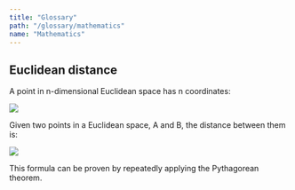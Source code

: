 ```yaml
---
title: "Glossary"
path: "/glossary/mathematics"
name: "Mathematics"
---
```


## Euclidean distance
A point in n-dimensional Euclidean space has n coordinates:

![](http://chart.apis.google.com/chart?cht=tx&chl=A=(a_1,a_2,\cdots,a_n))

Given two points in a Euclidean space, A and B, the distance between them is:

![](http://chart.apis.google.com/chart?cht=tx&chl=d(A,B)=\sqrt{\sum_{i=1}^n(a_i-b_i)^2})

This formula can be proven by repeatedly applying the Pythagorean theorem.